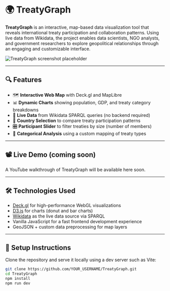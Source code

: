 # 🌍 TreatyGraph

**TreatyGraph** is an interactive, map-based data visualization tool that reveals international treaty participation and collaboration patterns. Using live data from Wikidata, the project enables data scientists, NGO analysts, and government researchers to explore geopolitical relationships through an engaging and customizable interface.

![TreatyGraph screenshot placeholder](https://via.placeholder.com/900x400?text=TreatyGraph+Visualization+Preview)

---

## 🔍 Features

- 🗺️ **Interactive Web Map** with Deck.gl and MapLibre
- 📊 **Dynamic Charts** showing population, GDP, and treaty category breakdowns
- 🔄 **Live Data** from Wikidata SPARQL queries (no backend required)
- 🎯 **Country Selection** to compare treaty participation patterns
- 🎛️ **Participant Slider** to filter treaties by size (number of members)
- 🧠 **Categorical Analysis** using a custom mapping of treaty types

---

## 📽️ Live Demo (coming soon)

A YouTube walkthrough of TreatyGraph will be available here soon.

---

## 🛠️ Technologies Used

- [Deck.gl](https://deck.gl) for high-performance WebGL visualizations 
- [D3.js](https://d3js.org) for charts (donut and bar charts)  
- [Wikidata](https://www.wikidata.org/wiki/Wikidata:Main_Page) as the live data source via SPARQL  
- Vanilla JavaScript for a fast frontend development experience  
- GeoJSON + custom data preprocessing for map layers  

---

## 🚀 Setup Instructions

Clone the repository and serve it locally using a dev server such as Vite:

```bash
git clone https://github.com/YOUR_USERNAME/TreatyGraph.git
cd TreatyGraph
npm install
npm run dev
